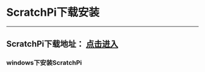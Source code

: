 # ScratchPi下载安装  

---

## ScratchPi下载地址： [点击进入](http://www.bettertree.cn/content/download)


### windows下安装ScratchPi

